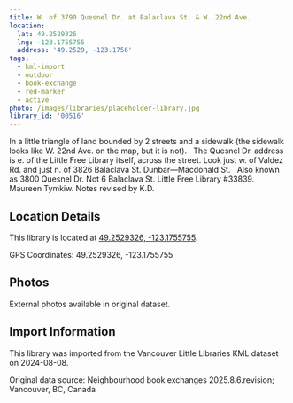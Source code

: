 ```yaml
---
title: W. of 3790 Quesnel Dr. at Balaclava St. & W. 22nd Ave.
location:
  lat: 49.2529326
  lng: -123.1755755
  address: '49.2529, -123.1756'
tags:
  - kml-import
  - outdoor
  - book-exchange
  - red-marker
  - active
photo: /images/libraries/placeholder-library.jpg
library_id: '00516'
---
```

In a little triangle of land bounded by 2 streets and a sidewalk (the sidewalk looks like W. 22nd Ave. on the map, but it is not).  
The Quesnel Dr. address is e. of the 
Little Free Library itself, across the street.
Look just w. of Valdez Rd. and 
just n. of 3826 Balaclava St.
Dunbar—Macdonald St.  
Also known as 3800 Quesnel Dr. 
Not 6 Balaclava St.
Little Free Library #33839.  Maureen Tymkiw.
Notes revised by K.D.

## Location Details

This library is located at [49.2529326, -123.1755755](https://www.google.com/maps?q=49.2529326,-123.1755755).

GPS Coordinates: 49.2529326, -123.1755755

## Photos

External photos available in original dataset.

## Import Information

This library was imported from the Vancouver Little Libraries KML dataset on 2024-08-08.

Original data source: Neighbourhood book exchanges 2025.8.6.revision; Vancouver, BC, Canada
